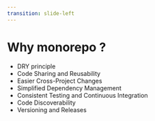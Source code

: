 ```yaml
---
transition: slide-left
---
```


# Why monorepo ?
- DRY principle
- Code Sharing and Reusability
- Easier Cross-Project Changes
- Simplified Dependency Management
- Consistent Testing and Continuous Integration
- Code Discoverability
- Versioning and Releases
